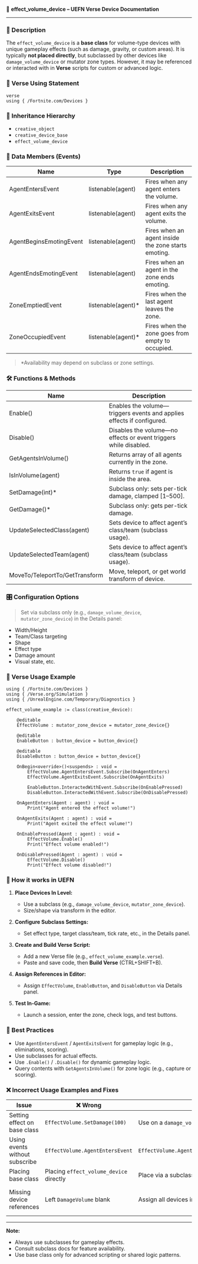 📘 **effect_volume_device – UEFN Verse Device Documentation**

---

### 🔹 Description
The `effect_volume_device` is a **base class** for volume-type devices with unique gameplay effects (such as damage, gravity, or custom areas). It is typically **not placed directly**, but subclassed by other devices like `damage_volume_device` or mutator zone types. However, it may be referenced or interacted with in **Verse** scripts for custom or advanced logic.

### 🧱 Verse Using Statement
```verse
verse
using { /Fortnite.com/Devices }
```

### 🔗 Inheritance Hierarchy
- `creative_object`
- `creative_device_base`
- `effect_volume_device`

### 🧩 Data Members (Events)
| Name | Type | Description |
|------|------|-------------|
| AgentEntersEvent | listenable(agent) | Fires when any agent enters the volume. |
| AgentExitsEvent | listenable(agent) | Fires when any agent exits the volume. |
| AgentBeginsEmotingEvent | listenable(agent) | Fires when an agent inside the zone starts emoting. |
| AgentEndsEmotingEvent | listenable(agent) | Fires when an agent in the zone ends emoting. |
| ZoneEmptiedEvent | listenable(agent)* | Fires when the last agent leaves the zone. |
| ZoneOccupiedEvent | listenable(agent)* | Fires when the zone goes from empty to occupied. |
> *Availability may depend on subclass or zone settings.

### 🛠️ Functions & Methods
| Name | Description |
|------|-------------|
| Enable() | Enables the volume—triggers events and applies effects if configured. |
| Disable() | Disables the volume—no effects or event triggers while disabled. |
| GetAgentsInVolume() | Returns array of all agents currently in the zone. |
| IsInVolume(agent) | Returns `true` if agent is inside the area. |
| SetDamage(int)* | Subclass only: sets per-tick damage, clamped [1–500]. |
| GetDamage()* | Subclass only: gets per-tick damage. |
| UpdateSelectedClass(agent) | Sets device to affect agent’s class/team (subclass usage). |
| UpdateSelectedTeam(agent) | Sets device to affect agent’s class/team (subclass usage). |
| MoveTo/TeleportTo/GetTransform | Move, teleport, or get world transform of device. |

### 🎛 Configuration Options
> Set via subclass only (e.g., `damage_volume_device`, `mutator_zone_device`) in the Details panel:
- Width/Height
- Team/Class targeting
- Shape
- Effect type
- Damage amount
- Visual state, etc.

### 🧰 Verse Usage Example
```verse
using { /Fortnite.com/Devices }
using { /Verse.org/Simulation }
using { /UnrealEngine.com/Temporary/Diagnostics }

effect_volume_example := class(creative_device):

    @editable
    EffectVolume : mutator_zone_device = mutator_zone_device{}

    @editable
    EnableButton : button_device = button_device{}

    @editable
    DisableButton : button_device = button_device{}

    OnBegin<override>()<suspends> : void =
        EffectVolume.AgentEntersEvent.Subscribe(OnAgentEnters)
        EffectVolume.AgentExitsEvent.Subscribe(OnAgentExits)

        EnableButton.InteractedWithEvent.Subscribe(OnEnablePressed)
        DisableButton.InteractedWithEvent.Subscribe(OnDisablePressed)

    OnAgentEnters(Agent : agent) : void =
        Print("Agent entered the effect volume!")

    OnAgentExits(Agent : agent) : void =
        Print("Agent exited the effect volume!")

    OnEnablePressed(Agent : agent) : void =
        EffectVolume.Enable()
        Print("Effect volume enabled!")

    OnDisablePressed(Agent : agent) : void =
        EffectVolume.Disable()
        Print("Effect volume disabled!")
```

### 📌 How it works in UEFN
1. **Place Devices In Level:**
   - Use a subclass (e.g., `damage_volume_device`, `mutator_zone_device`).
   - Size/shape via transform in the editor.

2. **Configure Subclass Settings:**
   - Set effect type, target class/team, tick rate, etc., in the Details panel.

3. **Create and Build Verse Script:**
   - Add a new Verse file (e.g., `effect_volume_example.verse`).
   - Paste and save code, then **Build Verse** (CTRL+SHIFT+B).

4. **Assign References in Editor:**
   - Assign `EffectVolume`, `EnableButton`, and `DisableButton` via Details panel.

5. **Test In-Game:**
   - Launch a session, enter the zone, check logs, and test buttons.

### 🧠 Best Practices
- Use `AgentEntersEvent` / `AgentExitsEvent` for gameplay logic (e.g., eliminations, scoring).
- Use subclasses for actual effects.
- Use `.Enable()` / `.Disable()` for dynamic gameplay logic.
- Query contents with `GetAgentsInVolume()` for zone logic (e.g., capture or scoring).

### ❌ Incorrect Usage Examples and Fixes
| Issue | ❌ Wrong | ✅ Correct | Explanation |
|-------|----------|------------|-------------|
| Setting effect on base class | `EffectVolume.SetDamage(100)` | Use on a `damage_volume_device` | Only subclass supports it |
| Using events without subscribe | `EffectVolume.AgentEntersEvent` | `EffectVolume.AgentEntersEvent.Subscribe(OnEnter)` | Must subscribe |
| Placing base class | Placing `effect_volume_device` directly | Place via a subclass device | Base is not placeable |
| Missing device references | Left `DamageVolume` blank | Assign all devices in Details panel | Verse requires reference wiring |

---
**Note:**
- Always use subclasses for gameplay effects.
- Consult subclass docs for feature availability.
- Use base class only for advanced scripting or shared logic patterns.

